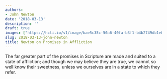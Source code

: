 ```yaml
---
authors:
- John Newton
date: '2018-03-13'
description: ''
draft: true
images: ["https://hcti.io/v1/image/bae5c35c-50a6-40fa-b3f1-b4b2749db1e0.png"]
slug: 2018-03-13-john-newton
title: Newton on Promises in Affliction
---
```


The far greater part of the promises in Scripture are made and suited to a state of affliction; and though we may believe they are true, we cannot so well know their sweetness, unless we ourselves are in a state to which they refer.